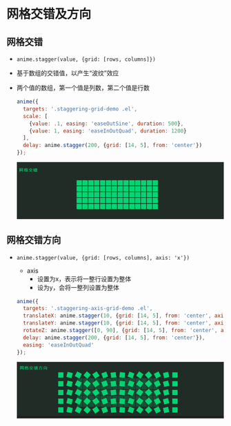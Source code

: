 # 网格交错及方向

## 网格交错

+ `anime.stagger(value, {grid: [rows, columns]})`

+ 基于数组的交错值，以产生“波纹”效应
+ 两个值的数组，第一个值是列数，第二个值是行数

  ```js
  anime({
    targets: '.staggering-grid-demo .el',
    scale: [
      {value: .1, easing: 'easeOutSine', duration: 500},
      {value: 1, easing: 'easeInOutQuad', duration: 1200}
    ],
    delay: anime.stagger(200, {grid: [14, 5], from: 'center'})
  });
  ```

  ![alt text](images/网格交错.gif)


## 网格交错方向

+ `anime.stagger(value, {grid: [rows, columns], axis: 'x'})`

  + axis
    + 设置为x，表示将一整行设置为整体
    + 设为y，会将一整列设置为整体

  ```js
  anime({
    targets: '.staggering-axis-grid-demo .el',
    translateX: anime.stagger(10, {grid: [14, 5], from: 'center', axis: 'x'}),
    translateY: anime.stagger(10, {grid: [14, 5], from: 'center', axis: 'y'}),
    rotateZ: anime.stagger([0, 90], {grid: [14, 5], from: 'center', axis: 'x'}),
    delay: anime.stagger(200, {grid: [14, 5], from: 'center'}),
    easing: 'easeInOutQuad'
  });
  ```

  ![alt text](images/网格交错方向.gif)
